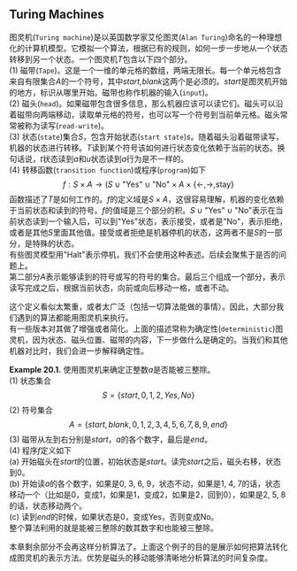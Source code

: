 ## Turing Machines
图灵机(`Turing machine`)是以英国数学家艾伦图灵(`Alan Turing`)命名的一种理想化的计算机模型。它模拟一个算法，根据已有的规则，如何一步一步地从一个状态转移到另一个状态。一个图灵机$T$包含以下四个部分。  
(1) 磁带(`Tape`)。这是一个一维的单元格的数组，两端无限长。每一个单元格包含来自有限集合$A$的一个符号，其中*start,blank*这两个是必须的。*start*是图灵机开始的地方，标识从哪里开始。磁带也称作机器的输入(`input`)。  
(2) 磁头(`head`)。如果磁带包含很多信息，那么机器应该可以读它们。磁头可以沿着磁带向两端移动，读取单元格的符号，也可以写一个符号到当前单元格。磁头常常被称为读写(`read-write`)。  
(3) 状态(`state`)集合$S$，包含开始状态(`start state`)$s$。随着磁头沿着磁带读写，机器的状态进行转移。$T$读到某个符号该如何进行状态变化依赖于当前的状态。换句话说，$t$状态读到$a$和$u$状态读到$a$行为是不一样的。  
(4) 转移函数(`transition function`)或程序(`program`)如下
$$f:S\times A\to (S\cup\text{"Yes"}\cup\text{"No"}\times A\times\{\leftarrow,\rightarrow,\text{stay}\}$$
函数描述了$T$是如何工作的。$f$的定义域是$S\times A$，这很容易理解，机器的变化依赖于当前状态和读到的符号。$f$的值域是三个部分的积。$S\cup\text{"Yes"}\cup\text{"No"}$表示在当前状态读到一个输入后，可以到"Yes"状态，表示接受，或者是"No"，表示拒绝，或者是其他$S$里面其他值。接受或者拒绝是机器停机的状态，这两者不是$S$的一部分，是特殊的状态。  
有些图灵模型用"Halt"表示停机，我们不会使用这种表述。后续会聚焦于是否的问题上。  
第二部分$A$表示能够读到的符号或写的符号的集合。最后三个组成一个部分，表示读写完成之后，根据当前状态，向前或向后移动一格，或者不动。

这个定义看似太繁重，或者太广泛（包括一切算法能做的事情）。因此，大部分我们遇到的算法都能用图灵机来执行。  
有一些版本对其做了增强或者简化。上面的描述常称为确定性(`deterministic`)图灵机，因为状态、磁头位置、磁带的内容，下一步做什么是确定的。当我们和其他机器对比时，我们会进一步解释确定性。

**Example 20.1.** 使用图灵机来确定正整数$a$是否能被三整除。  
(1) 状态集合
$$S=\{start, 0, 1, 2, Yes, No\}$$
(2) 符号集合
$$A=\{start, blank, 0, 1, 2, 3, 4, 5, 6, 7, 8, 9, end\}$$
(3) 磁带从左到右分别是$start$，$a$的各个数字，最后是$end$。  
(4) 程序$f$定义如下  
(a) 开始磁头在$start$的位置，初始状态是$start$。读完$start$之后，磁头右移，状态到0。  
(b) 开始读$a$的各个数字，如果是0, 3, 6, 9，状态不动，如果是1, 4, 7的话，状态移动一个（比如是0，变成1，如果是1，变成2，如果是2，回到0），如果是2, 5, 8的话，状态移动两个。  
(c) 读到$end$的时候，如果状态是0，变成Yes，否则变成No。  
整个算法利用的就是能被三整除的数其数字和也能被三整除。

本章剩余部分不会再这样分析算法了。上面这个例子的目的是展示如何把算法转化成图灵机的表示方法。优势是磁头的移动能够清晰地分析算法的时间复杂度。

